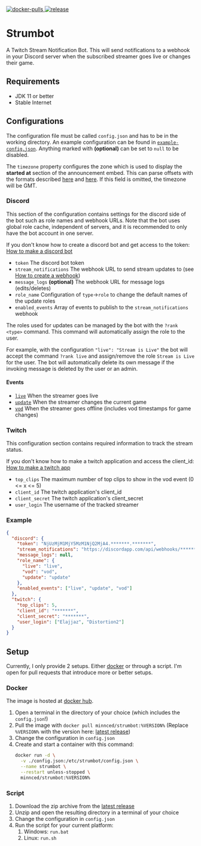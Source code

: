 [live-event]: https://raw.githubusercontent.com/MinnDevelopment/strumbot/master/assets/readme/live-event.png
[update-event]: https://raw.githubusercontent.com/MinnDevelopment/strumbot/master/assets/readme/update-event.png
[vod-event]: https://raw.githubusercontent.com/MinnDevelopment/strumbot/master/assets/readme/vod-event.png
[example-config]: https://github.com/MinnDevelopment/strumbot/blob/master/example-config.json

[ ![docker-pulls](https://img.shields.io/docker/pulls/minnced/strumbot) ](https://hub.docker.com/r/minnced/strumbot)
[ ![release](https://img.shields.io/github/v/tag/minndevelopment/strumbot) ](https://github.com/MinnDevelopment/strumbot/releases/latest)

# Strumbot

A Twitch Stream Notification Bot. This will send notifications to a webhook in your Discord server when the subscribed streamer goes live or changes their game.

## Requirements

- JDK 11 or better
- Stable Internet

## Configurations

The configuration file must be called `config.json` and has to be in the working directory. An example configuration can be found in [`example-config.json`][example-config].
Anything marked with **(optional)** can be set to `null` to be disabled.

The `timezone` property configures the zone which is used to display the **started at** section of the announcement embed.
This can parse offsets with the formats described [here](https://docs.oracle.com/javase/8/docs/api/java/time/ZoneId.html#of-java.lang.String-) and [here](https://docs.oracle.com/javase/8/docs/api/java/time/ZoneId.html#SHORT_IDS).
If this field is omitted, the timezone will be GMT.

### Discord

This section of the configuration contains settings for the discord side of the bot such as role names and webhook URLs.
Note that the bot uses global role cache, independent of servers, and it is recommended to only have the bot account in one server.

If you don't know how to create a discord bot and get access to the token: [How to make a discord bot](https://github.com/MinnDevelopment/strumbot/blob/master/guides/HOW_TO_CREATE_A_BOT.md)

- `token` The discord bot token
- `stream_notifications` The webhook URL to send stream updates to (see [How to create a webhook](https://github.com/MinnDevelopment/strumbot/blob/master/guides/HOW_TO_CREATE_A_WEBHOOK.md))
- `message_logs` **(optional)** The webhook URL for message logs (edits/deletes)
- `role_name` Configuration of `type`->`role` to change the default names of the update roles
- `enabled_events` Array of events to publish to the `stream_notifications` webhook

The roles used for updates can be managed by the bot with the `?rank <type>` command.
This command will automatically assign the role to the user.

For example, with the configuration `"live": "Stream is Live"` the bot will accept the command `?rank live` and assign/remove the role `Stream is Live` for the user.
The bot will automatically delete its own message if the invoking message is deleted by the user or an admin.

#### Events

- [`live`][live-event] When the streamer goes live
- [`update`][update-event] When the streamer changes the current game
- [`vod`][vod-event] When the streamer goes offline (includes vod timestamps for game changes)

### Twitch

This configuration section contains required information to track the stream status.

If you don't know how to make a twitch application and access the client_id: [How to make a twitch app](https://github.com/MinnDevelopment/strumbot/blob/master/guides/HOW_TO_CREATE_A_TWITCH_APP.md)

- `top_clips` The maximum number of top clips to show in the vod event (0 <= x <= 5)
- `client_id` The twitch application's client_id
- `client_secret` The twitch application's client_secret
- `user_login` The username of the tracked streamer

### Example

```json
{
  "discord": {
    "token": "NjUzMjM1MjY5MzM1NjQ2MjA4.*******.*******",
    "stream_notifications": "https://discordapp.com/api/webhooks/*******/******",
    "message_logs": null,
    "role_name": {
      "live": "live",
      "vod": "vod",
      "update": "update"
    },
    "enabled_events": ["live", "update", "vod"]
  },
  "twitch": {
    "top_clips": 5,
    "client_id": "*******",
    "client_secret": "*******",
    "user_login": ["Elajjaz", "Distortion2"]
  }
}
```

## Setup

Currently, I only provide 2 setups. Either [docker](https://hub.docker.com) or through a script.
I'm open for pull requests that introduce more or better setups.

### Docker

The image is hosted at [docker hub](https://hub.docker.com/r/minnced/strumbot).

1. Open a terminal in the directory of your choice (which includes the `config.json`!)
1. Pull the image with `docker pull minnced/strumbot:%VERSION%` (Replace `%VERSION%` with the version here: [latest release](https://github.com/MinnDevelopment/strumbot/releases/latest))
1. Change the configuration in `config.json`
1. Create and start a container with this command:
    ```sh
    docker run -d \
      -v ./config.json:/etc/strumbot/config.json \
      --name strumbot \
      --restart unless-stopped \
      minnced/strumbot:%VERSION%
   ```

### Script

1. Download the zip archive from the [latest release](https://github.com/MinnDevelopment/strumbot/releases/latest)
1. Unzip and open the resulting directory in a terminal of your choice
1. Change the configuration in `config.json`
1. Run the script for your current platform:
    1. Windows: `run.bat`
    1. Linux: `run.sh`

